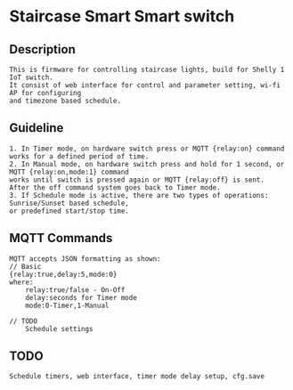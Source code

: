 # Staircase Smart Smart switch

## Description

    This is firmware for controlling staircase lights, build for Shelly 1 IoT switch.  
    It consist of web interface for control and parameter setting, wi-fi AP for configuring  
    and timezone based schedule.

## Guideline

    1. In Timer mode, on hardware switch press or MQTT {relay:on} command works for a defined period of time.  
    2. In Manual mode, on hardware switch press and hold for 1 second, or MQTT {relay:on,mode:1} command  
    works until switch is pressed again or MQTT {relay:off} is sent.  
    After the off command system goes back to Timer mode.  
    3. If Schedule mode is active, there are two types of operations: Sunrise/Sunset based schedule,  
    or predefined start/stop time.
 
## MQTT Commands

    MQTT accepts JSON formatting as shown:
    // Basic
    {relay:true,delay:5,mode:0}
    where:
        relay:true/false - On-Off
        delay:seconds for Timer mode
        mode:0-Timer,1-Manual

    // TODO
        Schedule settings

## TODO
    
    Schedule timers, web interface, timer mode delay setup, cfg.save
